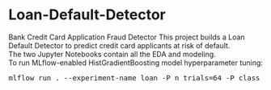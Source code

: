# Loan-Default-Detector
Bank Credit Card Application Fraud Detector
This project builds a Loan Default Detector to predict credit card applicants at risk of default. <br>
The two Jupyter Notebooks contain all the EDA and modeling.<br>
To run MLflow-enabled HistGradientBoosting model hyperparameter tuning:
<pre>mlflow run . --experiment-name loan -P n_trials=64 -P class_balance=True -P objective_metric=ap -P undersample=False</pre>

